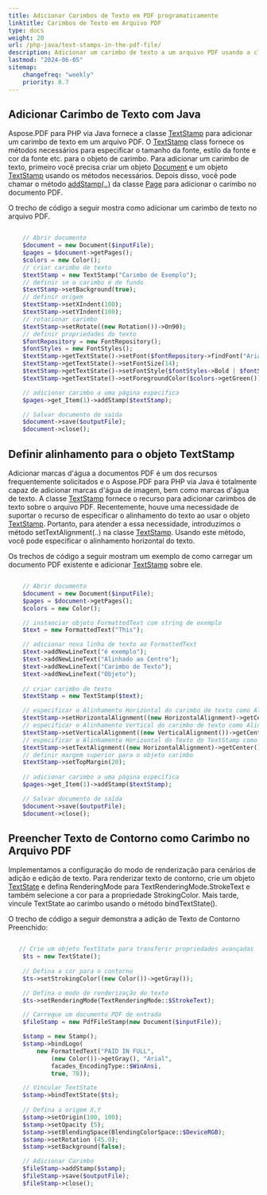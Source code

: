 ```yaml
---
title: Adicionar Carimbos de Texto em PDF programaticamente
linktitle: Carimbos de Texto em Arquivo PDF
type: docs
weight: 20
url: /php-java/text-stamps-in-the-pdf-file/
description: Adicionar um carimbo de texto a um arquivo PDF usando a classe TextStamp com PHP.
lastmod: "2024-06-05"
sitemap:
    changefreq: "weekly"
    priority: 0.7
---
```


## Adicionar Carimbo de Texto com Java

Aspose.PDF para PHP via Java fornece a classe [TextStamp](https://reference.aspose.com/pdf/java/com.aspose.pdf/TextStamp) para adicionar um carimbo de texto em um arquivo PDF.
 O [TextStamp](https://reference.aspose.com/pdf/java/com.aspose.pdf/TextStamp) class fornece os métodos necessários para especificar o tamanho da fonte, estilo da fonte e cor da fonte etc. para o objeto de carimbo. Para adicionar um carimbo de texto, primeiro você precisa criar um objeto [Document](https://reference.aspose.com/pdf/java/com.aspose.pdf/Document) e um objeto [TextStamp](https://reference.aspose.com/pdf/java/com.aspose.pdf/TextStamp) usando os métodos necessários. Depois disso, você pode chamar o método [addStamp(..)](https://reference.aspose.com/pdf/java/com.aspose.pdf/Page#addStamp-com.aspose.pdf.Stamp-) da classe [Page](https://reference.aspose.com/pdf/java/com.aspose.pdf/Page) para adicionar o carimbo no documento PDF.

O trecho de código a seguir mostra como adicionar um carimbo de texto no arquivo PDF.

```php

    // Abrir documento
    $document = new Document($inputFile);        
    $pages = $document->getPages();
    $colors = new Color();
    // criar carimbo de texto
    $textStamp = new TextStamp("Carimbo de Exemplo");
    // definir se o carimbo é de fundo
    $textStamp->setBackground(true);
    // definir origem
    $textStamp->setXIndent(100);
    $textStamp->setYIndent(100);
    // rotacionar carimbo
    $textStamp->setRotate((new Rotation())->On90);    
    // definir propriedades do texto
    $fontRepository = new FontRepository();
    $fontStyles = new FontStyles();
    $textStamp->getTextState()->setFont($fontRepository->findFont("Arial"));
    $textStamp->getTextState()->setFontSize(14);
    $textStamp->getTextState()->setFontStyle($fontStyles->Bold | $fontStyles->Italic);
    $textStamp->getTextState()->setForegroundColor($colors->getGreen());

    // adicionar carimbo a uma página específica
    $pages->get_Item(1)->addStamp($textStamp);

    // Salvar documento de saída
    $document->save($outputFile);
    $document->close();
```

## Definir alinhamento para o objeto TextStamp

Adicionar marcas d'água a documentos PDF é um dos recursos frequentemente solicitados e o Aspose.PDF para PHP via Java é totalmente capaz de adicionar marcas d'água de imagem, bem como marcas d'água de texto. A classe [TextStamp](https://reference.aspose.com/pdf/java/com.aspose.pdf/TextStamp) fornece o recurso para adicionar carimbos de texto sobre o arquivo PDF. Recentemente, houve uma necessidade de suportar o recurso de especificar o alinhamento do texto ao usar o objeto [TextStamp](https://reference.aspose.com/pdf/java/com.aspose.pdf/TextStamp). Portanto, para atender a essa necessidade, introduzimos o método setTextAlignment(..) na classe [TextStamp](https://reference.aspose.com/pdf/java/com.aspose.pdf/TextStamp). Usando este método, você pode especificar o alinhamento horizontal do texto.

Os trechos de código a seguir mostram um exemplo de como carregar um documento PDF existente e adicionar [TextStamp](https://reference.aspose.com/pdf/java/com.aspose.pdf/TextStamp) sobre ele.

```php

    // Abrir documento
    $document = new Document($inputFile);        
    $pages = $document->getPages();
    $colors = new Color();

    // instanciar objeto FormattedText com string de exemplo
    $text = new FormattedText("This");

    // adicionar nova linha de texto ao FormattedText
    $text->addNewLineText("é exemplo");
    $text->addNewLineText("Alinhado ao Centro");
    $text->addNewLineText("Carimbo de Texto");
    $text->addNewLineText("Objeto");
    
    // criar carimbo de texto
    $textStamp = new TextStamp($text);

    // especificar o Alinhamento Horizontal do carimbo de texto como Alinhado ao Centro
    $textStamp->setHorizontalAlignment((new HorizontalAlignment)->getCenter());
    // especificar o Alinhamento Vertical do carimbo de texto como Alinhado ao Centro
    $textStamp->setVerticalAlignment((new VerticalAlignment())->getCenter);
    // especificar o Alinhamento Horizontal do Texto do TextStamp como Alinhado ao Centro
    $textStamp->setTextAlignment((new HorizontalAlignment)->getCenter());
    // definir margem superior para o objeto carimbo
    $textStamp->setTopMargin(20);
    
    // adicionar carimbo a uma página específica
    $pages->get_Item(1)->addStamp($textStamp);

    // Salvar documento de saída
    $document->save($outputFile);
    $document->close();  
```


## Preencher Texto de Contorno como Carimbo no Arquivo PDF

Implementamos a configuração do modo de renderização para cenários de adição e edição de texto. Para renderizar texto de contorno, crie um objeto [TextState](https://reference.aspose.com/pdf/java/com.aspose.pdf/TextState) e defina RenderingMode para TextRenderingMode.StrokeText e também selecione a cor para a propriedade StrokingColor. Mais tarde, vincule TextState ao carimbo usando o método bindTextState().

O trecho de código a seguir demonstra a adição de Texto de Contorno Preenchido:

```php

   // Crie um objeto TextState para transferir propriedades avançadas
    $ts = new TextState();
        
    // Defina a cor para o contorno
    $ts->setStrokingColor((new Color())->getGray());

    // Defina o modo de renderização do texto
    $ts->setRenderingMode(TextRenderingMode::$StrokeText);

    // Carregue um documento PDF de entrada
    $fileStamp = new PdfFileStamp(new Document($inputFile));

    $stamp = new Stamp();
    $stamp->bindLogo(
        new FormattedText("PAID IN FULL",
            (new Color())->getGray(), "Arial",
            facades_EncodingType::$WinAnsi,
            true, 78));

    // Vincular TextState
    $stamp->bindTextState($ts);
    
    // Defina a origem X,Y
    $stamp->setOrigin(100, 100);
    $stamp->setOpacity (5);
    $stamp->setBlendingSpace(BlendingColorSpace::$DeviceRGB);
    $stamp->setRotation (45.0);
    $stamp->setBackground(false);

    // Adicionar Carimbo
    $fileStamp->addStamp($stamp);
    $fileStamp->save($outputFile);
    $fileStamp->close();
```
